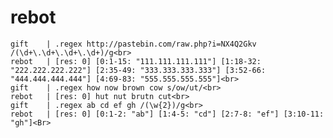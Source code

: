 rebot
=====

    gift    | .regex http://pastebin.com/raw.php?i=NX4Q2Gkv /(\d+\.\d+\.\d+\.\d+)/g<br>
    rebot   | [res: 0] [0:1-15: "111.111.111.111"] [1:18-32: "222.222.222.222"] [2:35-49: "333.333.333.333"] [3:52-66: "444.444.444.444"] [4:69-83: "555.555.555.555"]<br>
    gift    | .regex how now brown cow s/ow/ut/<br>
    rebot   | [res: 0] hut nut brutn cut<br>
    gift    | .regex ab cd ef gh /(\w{2})/g<br>
    rebot   | [res: 0] [0:1-2: "ab"] [1:4-5: "cd"] [2:7-8: "ef"] [3:10-11: "gh"]<Br>
